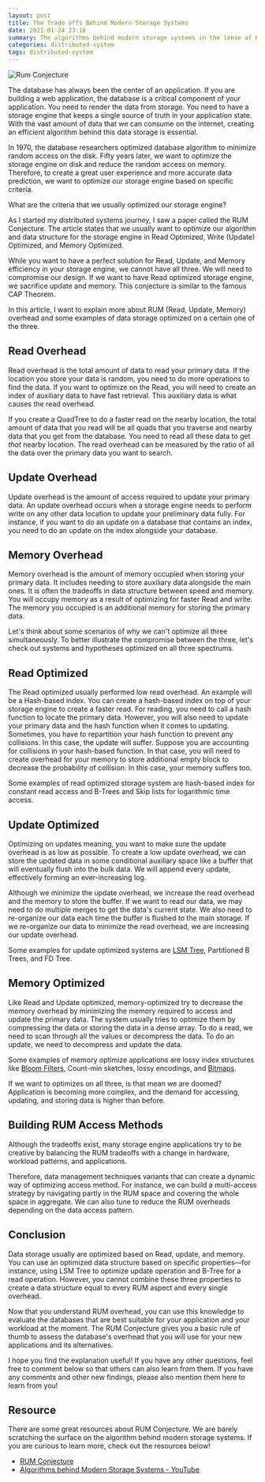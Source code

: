 ```yaml
---
layout: post
title: The Trade offs Behind Modern Storage Systems
date: 2021-01-24 23:18
summary: The algorithms behind modern storage systems in the lense of RUM conjecture
categories: distributed-system
tags: distributed-system
---
```


<img src="{{site.baseurl}}/images/the-trade-offs-behind-modern-storage-systems/RUM Conjecture.png" alt="Rum Conjecture">

The database has always been the center of an application. If you are building a web application, the database is a critical component of your application. You need to render the data from storage. You need to have a storage engine that keeps a single source of truth in your application state. With the vast amount of data that we can consume on the internet, creating an efficient algorithm behind this data storage is essential. 

In 1970, the database researchers optimized database algorithm to minimize random access on the disk. Fifty years later, we want to optimize the storage engine on disk and reduce the random access on memory. Therefore, to create a great user experience and more accurate data prediction, we want to optimize our storage engine based on specific criteria.

What are the criteria that we usually optimized our storage engine? 

As I started my distributed systems journey, I saw a paper called the RUM Conjecture. The article states that we usually want to optimize our algorithm and data structure for the storage engine in Read Optimized, Write (Update) Optimized, and Memory Optimized. 

While you want to have a perfect solution for Read, Update, and Memory efficiency in your storage engine, we cannot have all three. We will need to compromise our design. If we want to have Read optimized storage engine, we sacrifice update and memory. This conjecture is similar to the famous CAP Theorem. 

In this article, I want to explain more about RUM (Read, Update, Memory) overhead and some examples of data storage optimized on a certain one of the three.

## Read Overhead
Read overhead is the total amount of data to read your primary data. If the location you store your data is random, you need to do more operations to find the data. If you want to optimize on the Read, you will need to create an index of auxiliary data to have fast retrieval. This auxiliary data is what causes the read overhead. 

If you create a QuadTree to do a faster read on the nearby location, the total amount of data that you read will be all quads that you traverse and nearby data that you get from the database. You need to read all these data to get _that_ nearby location. The read overhead can be measured by the ratio of all the data over the primary data you want to search.

## Update Overhead
Update overhead is the amount of access required to update your primary data. An update overhead occurs when a storage engine needs to perform write on any other data location to update your preliminary data fully. For instance, if you want to do an update on a database that contains an index, you need to do an update on the index alongside your database.

## Memory Overhead
Memory overhead is the amount of memory occupied when storing your primary data. It includes needing to store auxiliary data alongside the main ones. It is often the tradeoffs in data structure between speed and memory. You will occupy memory as a result of optimizing for faster Read and write. The memory you occupied is an additional memory for storing the primary data.

Let's think about some scenarios of why we can't optimize all three simultaneously. To better illustrate the compromise between the three, let's check out systems and hypotheses optimized on all three spectrums.

## Read Optimized
The Read optimized usually performed low read overhead. An example will be a Hash-based index. You can create a hash-based index on top of your storage engine to create a faster read. For reading, you need to call a hash function to locate the primary data. However, you will also need to update your primary data and the hash function when it comes to updating. Sometimes, you have to repartition your hash function to prevent any collisions. In this case, the update will suffer. Suppose you are accounting for collisions in your hash-based function. In that case, you will need to create overhead for your memory to store additional empty block to decrease the probability of collision. In this case, your memory suffers too.

Some examples of read optimized storage system are hash-based index for constant read access and B-Trees and Skip lists for logarithmic time access.


## Update Optimized
Optimizing on updates meaning, you want to make sure the update overhead is as low as possible. To create a low update overhead, we can store the updated data in some conditional auxiliary space like a buffer that will eventually flush into the bulk data. We will append every update, effectively forming an ever-increasing log. 

Although we minimize the update overhead, we increase the read overhead and the memory to store the buffer. If we want to read our data, we may need to do multiple merges to get the data's current state. We also need to re-organize our data each time the buffer is flushed to the main storage. If we re-organize our data to minimize the read overhead, we are increasing our update overhead.

Some examples for update optimized systems are [LSM Tree](https://en.wikipedia.org/wiki/Log-structured_merge-tree), Partitioned B Trees, and FD Tree.

## Memory Optimized
Like Read and Update optimized, memory-optimized try to decrease the memory overhead by minimizing the memory required to access and update the primary data. The system usually tries to optimize them by compressing the data or storing the data in a dense array. To do a read, we need to scan through all the values or decompress the data. To do an update, we need to decompress and update the data.

Some examples of memory optimize applications are lossy index structures like [Bloom Filters](https://en.wikipedia.org/wiki/Bloom_filter), Count-min sketches, lossy encodings, and [Bitmaps](https://en.wikipedia.org/wiki/Bitmap).


If we want to optimizes on all three, is that mean we are doomed? Application is becoming more complex, and the demand for accessing, updating, and storing data is higher than before.

## Building RUM Access Methods
Although the tradeoffs exist, many storage engine applications try to be creative by balancing the RUM tradeoffs with a change in hardware, workload patterns, and applications.

Therefore, data management techniques variants that can create a dynamic way of optimizing access method. For instance, we can build a multi-access strategy by navigating partly in the RUM space and covering the whole space in aggregate. We can also tune to reduce the RUM overheads depending on the data access pattern.

## Conclusion
Data storage usually are optimized based on Read, update, and memory. You can use an optimized data structure based on specific properties—for instance, using LSM Tree to optimize update operation and B-Tree for a read operation. However, you cannot combine these three properties to create a data structure equal to every RUM aspect and every single overhead. 

Now that you understand RUM overhead, you can use this knowledge to evaluate the databases that are best suitable for your application and your workload at the moment. The RUM Conjecture gives you a basic rule of thumb to assess the database's overhead that you will use for your new applications and its alternatives.

I hope you find the explanation useful! If you have any other questions, feel free to comment below so that others can also learn from them. If you have any comments and other new findings, please also mention them here to learn from you!

## Resource
There are some great resources about RUM Conjecture. We are barely scratching the surface on the algorithm behind modern storage systems. If you are curious to learn more, check out the resources below!
- [RUM Conjecture](https://stratos.seas.harvard.edu/files/stratos/files/rum.pdf)
- [Algorithms behind Modern Storage Systems - YouTube](https://www.youtube.com/watch?v=wxcCHvQeZ-U)

